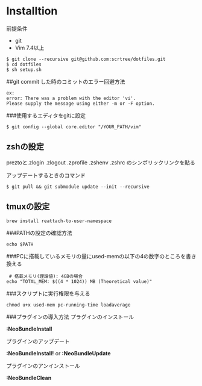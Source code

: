 Installtion
========

前提条件

 - git
 - Vim 7.4以上

```
$ git clone --recursive git@github.com:scrtree/dotfiles.git
$ cd dotfiles
$ sh setup.sh
```
##git commit した時のコミットのエラー回避方法
```
ex:
error: There was a problem with the editor 'vi'.
Please supply the message using either -m or -F option.
```
###使用するエディタをgitに設定
```
$ git config --global core.editor "/YOUR_PATH/vim"
```

zshの設定
---
preztoと.zlogin .zlogout .zprofile .zshenv .zshrc のシンボリックリンクを貼る

アップデートするときのコマンド
```
$ git pull && git submodule update --init --recursive
```

tmuxの設定
---
```
brew install reattach-to-user-namespace
```
###PATHの設定の確認方法
```
echo $PATH
```

###PCに搭載しているメモリの量にused-memの以下の4の数字のところを書き換える
```
 # 搭載メモリ(理論値): 4GBの場合
echo "TOTAL_MEM: $((4 * 1024)) MB (Theoretical value)"
```

###スクリプトに実行権限を与える
```
chmod u+x used-mem pc-running-time loadaverage
```

###プラグインの導入方法
プラグインのインストール

**:NeoBundleInstall**

プラグインのアップデート

**:NeoBundleInstall!**
or
**:NeoBundleUpdate**

プラグインのアンインストール

**:NeoBundleClean**


